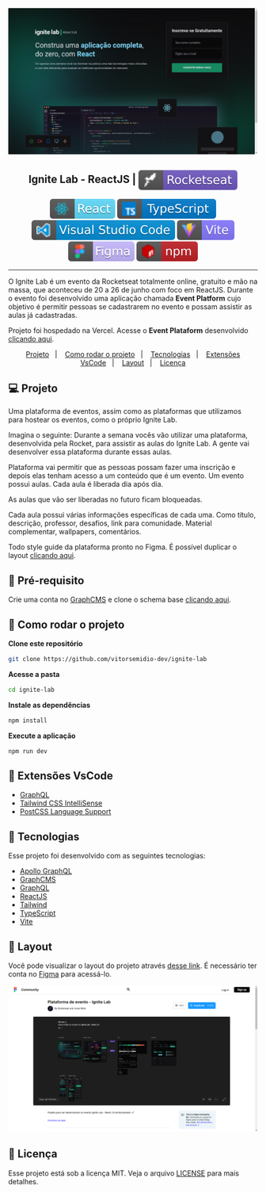 <img src=".github/ignite-banner.png" />

<h2 align="center">
   Ignite Lab - ReactJS | <img alt="badge rocketseat" align="center" src=".github\rocket.svg">
</h2>

<p align="center">
<img alt="badge react" src=".github/badge-react.svg">
<img alt="badge typescript" src=".github/badge-typescript.svg">
<img alt="badge vscode" src=".github/badge-visual_studio_code.svg">
<img alt="badge vite" src=".github/badge-vitejs.svg">
<img alt="badge figma" src=".github/badge-figma.svg">
<img alt="badge npm" src=".github/badge-npm.svg">
</p>

---

O Ignite Lab é um evento da Rocketseat totalmente online, gratuito e mão na massa, que aconteceu de 20 a 26 de junho com foco em ReactJS. Durante o evento foi desenvolvido uma aplicação chamada **Event Platform** cujo objetivo é permitir pessoas se cadastrarem no evento e possam assistir as aulas já cadastradas.

Projeto foi hospedado na Vercel. Acesse o **Event Plataform** desenvolvido [clicando aqui](https://ignite-lab-beige-zeta.vercel.app/).

<p align="center">
  <a href="#-projeto">Projeto</a>&nbsp;&nbsp;&nbsp;|&nbsp;&nbsp;&nbsp;
  <a href="#-como-rodar-o-projeto">Como rodar o projeto</a>&nbsp;&nbsp;&nbsp;|&nbsp;&nbsp;&nbsp;
  <a href="#-tecnologias">Tecnologias</a>&nbsp;&nbsp;&nbsp;|&nbsp;&nbsp;&nbsp;
  <a href="#-extensões-vscode">Extensões VsCode</a>&nbsp;&nbsp;&nbsp;|&nbsp;&nbsp;&nbsp;
  <a href="#-layout">Layout</a>&nbsp;&nbsp;&nbsp;|&nbsp;&nbsp;&nbsp;
  <a href="#-licença">Licença</a>
</p>

## 💻 Projeto

Uma plataforma de eventos, assim como as plataformas que utilizamos para hostear os eventos, como o próprio Ignite Lab.

Imagina o seguinte: Durante a semana vocês vão utilizar uma plataforma, desenvolvida pela Rocket, para assistir as aulas do Ignite Lab. A gente vai desenvolver essa plataforma durante essas aulas.

Plataforma vai permitir que as pessoas possam fazer uma inscrição e depois elas tenham acesso a um conteúdo que é um evento. Um evento possui aulas. Cada aula é liberada dia após dia.

As aulas que vão ser liberadas no futuro ficam bloqueadas.

Cada aula possui várias informações específicas de cada uma. Como título, descrição, professor, desafios, link para comunidade. Material complementar, wallpapers, comentários.

Todo style guide da plataforma pronto no Figma. É possível duplicar o layout [clicando aqui](https://www.figma.com/community/file/1120711251998877938).

## 🛑 Pré-requisito

Crie uma conta no [GraphCMS](https://app.graphcms.com/) e clone o schema base [clicando aqui](http://rseat.in/lab-graphcms).

## 🧭 Como rodar o projeto

**Clone este repositório**

```bash
git clone https://github.com/vitorsemidio-dev/ignite-lab
```

**Acesse a pasta**

```bash
cd ignite-lab
```

**Instale as dependências**

```bash
npm install
```

**Execute a aplicação**

```bash
npm run dev
```

## 🎉 Extensões VsCode

- [GraphQL](https://marketplace.visualstudio.com/items?itemName=GraphQL.vscode-graphql)
- [Tailwind CSS IntelliSense](https://marketplace.visualstudio.com/items?itemName=bradlc.vscode-tailwindcss)
- [PostCSS Language Support](https://marketplace.visualstudio.com/items?itemName=csstools.postcss)

## 🚀 Tecnologias

Esse projeto foi desenvolvido com as seguintes tecnologias:

- [Apollo GraphQL](https://www.apollographql.com/)
- [GraphCMS](https://graphcms.com/)
- [GraphQL](https://graphql.org/)
- [ReactJS](https://pt-br.reactjs.org/)
- [Tailwind](https://tailwindcss.com/)
- [TypeScript](https://www.typescriptlang.org/pt/)
- [Vite](https://vitejs.dev/)

## 🔖 Layout

Você pode visualizar o layout do projeto através [desse link](https://www.figma.com/community/file/1120711251998877938). É necessário ter conta no [Figma](https://figma.com) para acessá-lo.

<img src=".github/Plataforma-de-evento-Ignite-Lab-Figma.png" />

## 📝 Licença

Esse projeto está sob a licença MIT. Veja o arquivo [LICENSE](LICENSE) para mais detalhes.
